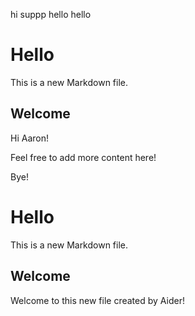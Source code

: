 hi
suppp
hello
hello
# Hello

This is a new Markdown file.

## Welcome

Hi Aaron!

Feel free to add more content here!

Bye!
# Hello

This is a new Markdown file.

## Welcome

Welcome to this new file created by Aider!
